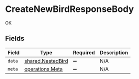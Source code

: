 # CreateNewBirdResponseBody

OK


## Fields

| Field                                                  | Type                                                   | Required                                               | Description                                            |
| ------------------------------------------------------ | ------------------------------------------------------ | ------------------------------------------------------ | ------------------------------------------------------ |
| `data`                                                 | [shared.NestedBird](../../models/shared/nestedbird.md) | :heavy_minus_sign:                                     | N/A                                                    |
| `meta`                                                 | [operations.Meta](../../models/operations/meta.md)     | :heavy_minus_sign:                                     | N/A                                                    |